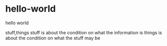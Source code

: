 # hello-world
hello world

stuff,things
stuff is about the condition on what the information is
things is about the condition on what the stuff may be
